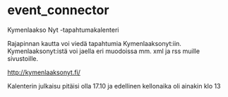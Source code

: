 # event_connector
Kymenlaakso Nyt -tapahtumakalenteri

Rajapinnan kautta voi viedä tapahtumia Kymenlaaksonyt:iin. 
Kymenlaaksonyt:istä voi jaella eri muodoissa mm. xml ja rss muille sivustoille.

http://kymenlaaksonyt.fi/

Kalenterin julkaisu pitäisi olla 17.10  ja edellinen kellonaika oli ainakin klo 13
